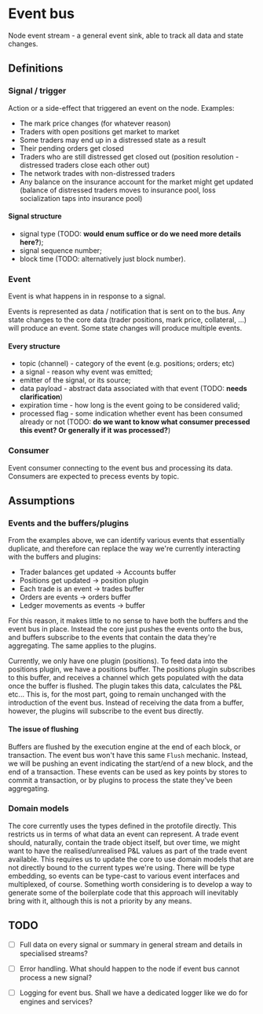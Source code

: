 # Event bus


Node event stream - a general event sink, able to track all data and state changes.


## Definitions


### Signal / trigger


Action or a side-effect that triggered an event on the node.
Examples:


- The mark price changes (for whatever reason)
- Traders with open positions get market to market
- Some traders may end up in a distressed state as a result
- Their pending orders get closed
- Traders who are still distressed get closed out (position resolution - distressed traders close each other out)
- The network trades with non-distressed traders
- Any balance on the insurance account for the market might get updated (balance of distressed traders moves to insurance pool, loss socialization taps into insurance pool)


#### Signal structure


- signal type (TODO: __would enum suffice or do we need more details here?__);
- signal sequence number;
- block time (TODO: alternatively just block number).


### Event


Event is what happens in in response to a signal.


Events is represented as data / notification that is sent on to the bus. Any state changes to the core data (trader positions, mark price, collateral, ...) will produce an event. Some state changes will produce multiple events.


#### Every structure


- topic (channel) - category of the event (e.g. positions; orders; etc)
- a signal - reason why event was emitted;
- emitter of the signal, or its source;
- data payload - abstract data associated with that event (TODO: __needs clarification__)
- expiration time - how long is the event going to be considered valid;
- processed flag - some indication whether event has been consumed already or not (TODO: __do we want to know what consumer precessed this event? Or generally if it was processed?__)


### Consumer


Event consumer connecting to the event bus and processing its data. Consumers are expected to precess events by topic.


## Assumptions


### Events and the buffers/plugins


From the examples above, we can identify various events that essentially duplicate, and therefore can replace the way we're currently interacting with the buffers and plugins:


- Trader balances get updated -> Accounts buffer
- Positions get updated -> position plugin
- Each trade is an event -> trades buffer
- Orders are events -> orders buffer
- Ledger movements as events -> buffer


For this reason, it makes little to no sense to have both the buffers and the event bus in place. Instead the core just pushes the events onto the bus, and buffers subscribe to the events that contain the data they're aggregating. The same applies to the plugins.


Currently, we only have one plugin (positions). To feed data into the positions plugin, we have a positions buffer. The positions plugin subscribes to this buffer, and receives a channel which gets populated with the data once the buffer is flushed. The plugin takes this data, calculates the P&L etc... This is, for the most part, going to remain unchanged with the introduction of the event bus. Instead of receiving the data from a buffer, however, the plugins will subscribe to the event bus directly.


#### The issue of flushing


Buffers are flushed by the execution engine at the end of each block, or transaction. The event bus won't have this same `Flush` mechanic. Instead, we will be pushing an event indicating the start/end of a new block, and the end of a transaction. These events can be used as key points by stores to commit a transaction, or by plugins to process the state they've been aggregating.


### Domain models


The core currently uses the types defined in the protofile directly. This restricts us in terms of what data an event can represent. A trade event should, naturally, contain the trade object itself, but over time, we might want to have the realised/unrealised P&L values as part of the trade event available. This requires us to update the core to use domain models that are not directly bound to the current types we're using. There will be type embedding, so events can be type-cast to various event interfaces and multiplexed, of course.
Something worth considering is to develop a way to generate some of the boilerplate code that this approach will inevitably bring with it, although this is not a priority by any means.


## TODO


- [ ] Full data on every signal or summary in general stream and details in specialised streams?
- [ ] Error handling. What should happen to the node if event bus cannot process a new signal?
- [ ] Logging for event bus. Shall we have a dedicated logger like we do for engines and services?

